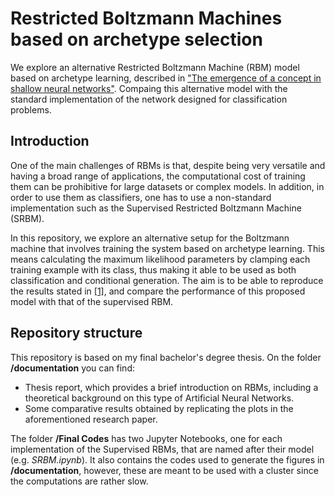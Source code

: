 # Restricted Boltzmann Machines based on archetype selection
We explore an alternative Restricted Boltzmann Machine (RBM) model based on archetype learning, described in ["The emergence of a concept in shallow neural networks"](https://www.sciencedirect.com/science/article/pii/S0893608022000272).
Compaing this alternative model with the standard implementation of the network designed for classification problems.

## Introduction
One of the main challenges of RBMs is that, despite being very versatile and having a broad range of applications, the computational cost of training them can be prohibitive for large datasets or complex models.
In addition, in order to use them as classifiers, one has to use a non-standard implementation such as the Supervised Restricted Boltzmann Machine (SRBM).

In this repository, we explore an alternative setup for the Boltzmann machine that involves training the system based on archetype learning. This means calculating the maximum likelihood parameters by clamping
each training example with its class, thus making it able to be used as both classification and conditional generation. The aim is to be able to reproduce the results stated in [[1]](https://www.sciencedirect.com/science/article/pii/S0893608022000272),
and compare the performance of this proposed model with that of the supervised RBM.

## Repository structure
This repository is based on my final bachelor's degree thesis. On the folder **/documentation** you can find:
 - Thesis report, which provides a brief introduction on RBMs, including a theoretical background on this type of Artificial Neural Networks.
 - Some comparative results obtained by replicating the plots in the aforementioned research paper.

The folder **/Final Codes** has two Jupyter Notebooks, one for each implementation of the Supervised RBMs, that are named after their model (e.g. *SRBM.ipynb*).
It also contains the codes used to generate the figures in **/documentation**, however, these are meant to be used with a cluster since the computations are rather slow.
